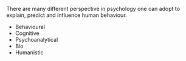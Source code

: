 There are many different perspective in psychology one can adopt to explain, predict and influence human behaviour. 

* Behavioural
* Cognitive
* Psychoanalytical
* Bio
* Humanistic